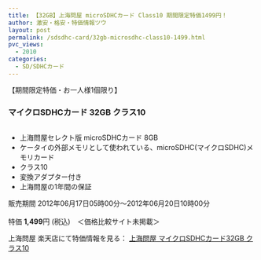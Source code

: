 ```yaml
---
title: 【32GB】上海問屋 microSDHCカード Class10 期間限定特価1499円！
author: 激安・格安・特価情報ツウ
layout: post
permalink: /sdsdhc-card/32gb-microsdhc-class10-1499.html
pvc_views:
  - 2010
categories:
  - SD/SDHCカード
---
```

【期間限定特価・お一人様1個限り】  


### マイクロSDHCカード 32GB クラス10

<div class="img-bg2 img_L">
  <a href="http://hb.afl.rakuten.co.jp/hgc/032ab3e9.5b793415.039e5bec.4fa1c071/?pc=http%3a%2f%2fitem.rakuten.co.jp%2fdonya%2f66988-ss%2f%3fscid%3daf_ich_link_img&m=http%3a%2f%2fm.rakuten.co.jp%2fdonya%2fi%2f10923779%2f" target="_blank"><img src="http://hbb.afl.rakuten.co.jp/hgb/?pc=http%3a%2f%2fthumbnail.image.rakuten.co.jp%2f%400_mall%2fdonya%2fcabinet%2fflashitem3%2f66988s-1.jpg%3f_ex%3d128x128&m=http%3a%2f%2fthumbnail.image.rakuten.co.jp%2f%400_mall%2fdonya%2fcabinet%2fflashitem3%2f66988s-1.jpg" border="0" title="" alt="" /></a>
</div>

<!--more-->

  * 上海問屋セレクト版 microSDHCカード 8GB
  * ケータイの外部メモリとして使われている、microSDHC(マイクロSDHC)メモリカード
  * クラス10
  * 変換アダプター付き
  * 上海問屋の1年間の保証

販売期間 2012年06月17日05時00分～2012年06月20日10時00分  
<br clear="all" />特価 <span class="tokka-price"><strong>1,499</strong></span>円 (税込)　＜価格比較サイト未掲載＞

上海問屋 楽天店にて特価情報を見る： <a href="http://hb.afl.rakuten.co.jp/hgc/032ab3e9.5b793415.039e5bec.4fa1c071/?pc=http%3a%2f%2fitem.rakuten.co.jp%2fdonya%2f66988-ss%2f%3fscid%3daf_ich_link_img&m=http%3a%2f%2fm.rakuten.co.jp%2fdonya%2fi%2f10923779%2f" target="_blank"><span class="fs150p">上海問屋 マイクロSDHCカード32GB クラス10</span></a>